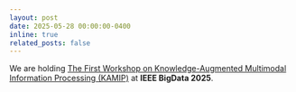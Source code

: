 ```yaml
---
layout: post
date: 2025-05-28 00:00:00-0400
inline: true
related_posts: false
---
```


We are holding [The First Workshop on Knowledge-Augmented Multimodal Information Processing (KAMIP)](https://sites.google.com/view/kamip2025/home) at **IEEE BigData 2025**.
